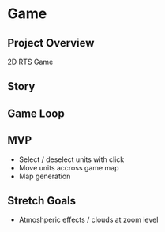# Game

## Project Overview

2D RTS Game

## Story

## Game Loop

## MVP

- Select / deselect units with click
- Move units accross game map
- Map generation

## Stretch Goals

- Atmoshperic effects / clouds at zoom level